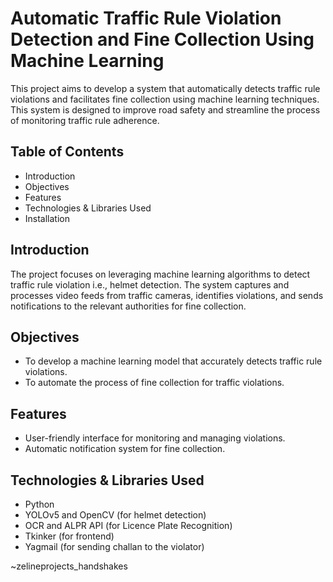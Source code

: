 ﻿# Automatic Traffic Rule Violation Detection and Fine Collection Using Machine Learning

This project aims to develop a system that automatically detects traffic rule violations and facilitates fine collection using machine learning techniques. This system is designed to improve road safety and streamline the process of monitoring traffic rule adherence.

## Table of Contents
- Introduction
- Objectives
- Features
- Technologies & Libraries Used
- Installation

## Introduction
The project focuses on leveraging machine learning algorithms to detect traffic rule violation i.e., helmet detection. The system captures and processes video feeds from traffic cameras, identifies violations, and sends notifications to the relevant authorities for fine collection.

## Objectives
- To develop a machine learning model that accurately detects traffic rule violations.
- To automate the process of fine collection for traffic violations.

## Features
- User-friendly interface for monitoring and managing violations.
- Automatic notification system for fine collection.

## Technologies & Libraries Used
- Python
- YOLOv5 and OpenCV (for helmet detection)
- OCR and ALPR API (for Licence Plate Recognition)
- Tkinker (for frontend)
- Yagmail (for sending challan to the violator)

~zelineprojects_handshakes

